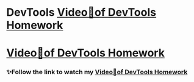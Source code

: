 # DevTools <a href="https://drive.google.com/file/d/1bfGazFXrupYvBBtnIwfKCQUpWrCgKMKL/view">Video🎥of DevTools Homework</a>
# <a href="https://drive.google.com/file/d/1bfGazFXrupYvBBtnIwfKCQUpWrCgKMKL/view">Video🎥of DevTools Homework</a>

### ✨Follow the link to watch my [Video🎥of DevTools Homework](https://drive.google.com/file/d/1bfGazFXrupYvBBtnIwfKCQUpWrCgKMKL/view)
